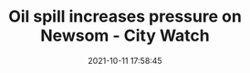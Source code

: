---
"title": "Oil spill increases pressure on Newsom - City Watch"
"date": "2021-10-11 17:58:45"
"feed_name": "GOOGLENEWSDRILLING"
"feed_website": "https://news.google.com/search?q=drilling%2Bincident&hl=en-US&gl=US&ceid=US:en"
"feed_rss": "https://news.google.com/rss/search?q=drilling%2Bincident&hl=en-US&gl=US&ceid=US:en"
"link": "https://www.citywatchla.com/index.php/cw/los-angeles/22758-oil-spill-increases-pressure-on-newsom"
"source": "{'href': 'https://www.citywatchla.com', 'title': 'City Watch'}"
"file": "_posts/2021-1-1-707b6c4ddfd7e6a4447a1058c578efd416d95836.md"
"accident": "1"
"drilling": "0"
"dead": "0"
"injured": "0"
"arrested": "0"
"place": "unknown place"
"where": "unknown site"
"causes": "unknown"
"place_uri": "unknown place"
---